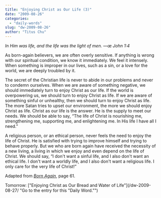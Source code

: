 ```yaml
---
title: "Enjoying Christ as Our Life (3)"
date: "2009-08-26"
categories: 
  - "daily-words"
slug: "dw-2009-08-26"
author: "Titus Chu"
---
```


_In Him was life, and the life was the light of men. —œ John 1:4_

As born-again believers, we are often overly sensitive. If anything is wrong with our spiritual condition, we know it immediately. We feel it intensely. When something is improper in our lives, such as a sin, or a love for the world, we are deeply troubled by it.

The secret of the Christian life is never to abide in our problems and never to condemn ourselves. When we are aware of something negative, we should immediately turn to enjoy Christ as our life. If the world is overpowering us, we should turn to enjoy Christ as life. If we are aware of something sinful or unhealthy, then we should turn to enjoy Christ as life. The more Satan tries to upset our environment, the more we should enjoy Christ as life. Christ as our life is the answer. He is the supply to meet our needs. We should be able to say, “The life of Christ is nourishing me, strengthening me, supporting me, and enlightening me. In His life I have all I need.”

A religious person, or an ethical person, never feels the need to enjoy the life of Christ. He is satisfied with trying to improve himself and trying to behave properly. But we who are born again have received the necessity of a new living, a living in which we enjoy and even depend on the life of Christ. We should say, “I don't want a sinful life, and I also don't want an ethical life. I don't want a worldly life, and I also don't want a religious life. I only care for the very life of Christ!”

Adapted from _[Born Again](/book-born-again/ "Go to the entry for this book.")_, page 61.

Tomorrow: ["Enjoying Christ as Our Bread and Water of Life"](/dw-2009-08-27/ "Go to the entry for this "Daily Word."")
